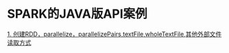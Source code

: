 # SPARK的JAVA版API案例
[1. 创建RDD，parallelize，parallelizePairs,textFile,wholeTextFile,其他外部文件读取方式](https://github.com/lk6678979/owp-spark/blob/master/java-rdd/Create.md) 
